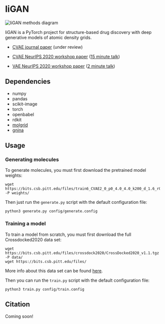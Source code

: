 # liGAN

![liGAN methods diagram](ligan_methods.png)

liGAN is a PyTorch project for structure-based drug discovery with deep generative models of atomic density grids.

- [CVAE journal paper](https://arxiv.org/abs/2110.15200) (under review)

- [CVAE NeurIPS 2020 workshop paper](https://arxiv.org/abs/2010.14442) ([15 minute talk](https://youtu.be/zru1FqCd8Ks))

- [VAE NeurIPS 2020 workshop paper](https://arxiv.org/abs/2010.08687) ([2 minute talk](https://youtu.be/Pyc6xwtGaUM))

## Dependencies

- numpy
- pandas
- scikit-image
- torch
- openbabel
- rdkit
- [molgrid](https://github.com/gnina/libmolgrid)
- [gnina](https://github.com/gnina/gnina)

## Usage

### Generating molecules

To generate molecules, you must first download the pretrained model weights:

```
wget https://bits.csb.pitt.edu/files/train6_CVAE2_0_p0_4.0_4.0_k200_d_1.6_r0_n_4.0_65_iter_1000000.gen_model_state -P weights/
```

Then just run the `generate.py` script with the default configuration file:

```
python3 generate.py config/generate.config
```

### Training a model

To train a model from scratch, you must first download the full Crossdocked2020 data set:

```
wget https://bits.csb.pitt.edu/files/crossdock2020/CrossDocked2020_v1.1.tgz -P data/
wget https://bits.csb.pitt.edu/files/
```

More info about this data set can be found [here](https://github.com/gnina/models/tree/master/data/CrossDocked2020).

Then you can run the `train.py` script with the default configuration file:

```
python3 train.py config/train.config
```

## Citation

Coming soon!
